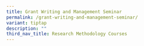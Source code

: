 ```yaml
---
title: Grant Writing and Management Seminar
permalink: /grant-writing-and-management-seminar/
variant: tiptap
description: ""
third_nav_title: Research Methodology Courses
---
```

